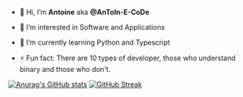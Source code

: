 - 👋 Hi, I’m **Antoine** aka **@AnToIn-E-CoDe**
- 👀 I’m interested in Software and Applications
- 🌱 I’m currently learning Python and Typescript

- ⚡ Fun fact: There are 10 types of developer, those who understand binary and those who don't.

<!---
AnToIn-E-CoDe/AnToIn-E-CoDe is a ✨ special ✨ repository because its `README.md` (this file) appears on your GitHub profile.
You can click the Preview link to take a look at your changes.
--->
[![Anurag's GitHub stats](https://github-readme-stats.vercel.app/api?username=AnToIn-E-CoDe)](https://github.com/anuraghazra/github-readme-stats)
[![GitHub Streak](https://streak-stats.demolab.com/?user=AnToIn-E-CoDe)](https://git.io/streak-stats)
